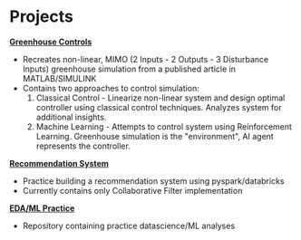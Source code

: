 # Projects  

**[Greenhouse Controls][Greenhouse_link]**  
+ Recreates non-linear, MIMO (2 Inputs - 2 Outputs - 3 Disturbance Inputs) greenhouse simulation from a published article in MATLAB/SIMULINK
+ Contains two approaches to control simulation:
  1. Classical Control - Linearize non-linear system and design optimal controller using classical control techniques. Analyzes system for additional insights.
  2. Machine Learning - Attempts to control system using Reinforcement Learning. Greenhouse simulation is the "environment", AI agent represents the controller.



  

**[Recommendation System][Rec_link]**  
+ Practice building a recommendation system using pyspark/databricks
+ Currently contains only Collaborative Filter implementation



  
**[EDA/ML Practice][EDA_link]**  
+ Repository containing practice datascience/ML analyses 












[Greenhouse_link]: https://github.com/AMRprojects/GreenhouseControls
[Rec_link]: https://github.com/AMRprojects/RecommendationSys
[EDA_link]: https://github.com/AMRprojects/EDA-practice
